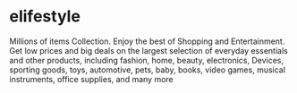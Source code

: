 # elifestyle
Millions of items Collection. Enjoy the best of Shopping and Entertainment. Get low prices and big deals on the largest selection of everyday essentials and other products, including fashion, home, beauty, electronics,  Devices, sporting goods, toys, automotive, pets, baby, books, video games, musical instruments, office supplies, and many more

